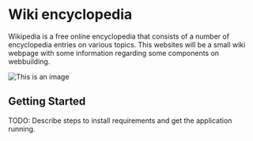 # Wiki encyclopedia
Wikipedia is a free online encyclopedia that consists of a number of encyclopedia entries on various topics.
This websites will be a small wiki webpage with some information regarding some components on webbuilding.  

![This is an image](images\image1.jpg)

## Getting Started

TODO: Describe steps to install requirements and get the application running.
